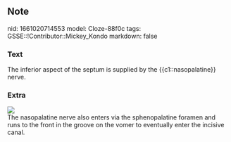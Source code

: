 ## Note
nid: 1661020714553
model: Cloze-88f0c
tags: GSSE::!Contributor::Mickey_Kondo
markdown: false

### Text
The inferior aspect of the septum is supplied by the {{c1::nasopalatine}} nerve.

### Extra
<img src="paste-80228b4a8d5969d1da42b420b992fd8066acdc32.jpg">
<div>
  The nasopalatine nerve also enters via the sphenopalatine foramen
  and runs to the front in the groove on the vomer to eventually
  enter the incisive canal.
</div>
